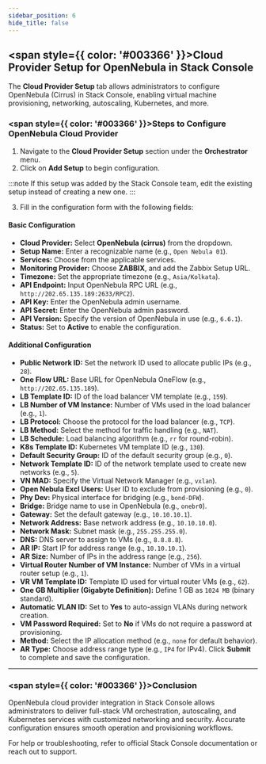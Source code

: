 ```yaml
---
sidebar_position: 6
hide_title: false
---
```


## <span style={{ color: '#003366' }}>Cloud Provider Setup for OpenNebula in Stack Console</span>

The **Cloud Provider Setup** tab allows administrators to configure OpenNebula (Cirrus) in Stack Console, enabling virtual machine provisioning, networking, autoscaling, Kubernetes, and more.

### <span style={{ color: '#003366' }}>Steps to Configure OpenNebula Cloud Provider</span>

1. Navigate to the **Cloud Provider Setup** section under the **Orchestrator** menu.
2. Click on **Add Setup** to begin configuration.

:::note
If this setup was added by the Stack Console team, edit the existing setup instead of creating a new one.
:::

3. Fill in the configuration form with the following fields:

#### Basic Configuration

- **Cloud Provider:** Select **OpenNebula (cirrus)** from the dropdown.
- **Setup Name:** Enter a recognizable name (e.g., `Open Nebula 01`).
- **Services:** Choose from the applicable services.
- **Monitoring Provider:** Choose **ZABBIX**, and add the Zabbix Setup URL.
- **Timezone:** Set the appropriate timezone (e.g., `Asia/Kolkata`).
- **API Endpoint:** Input OpenNebula RPC URL (e.g., `http://202.65.135.189:2633/RPC2`).
- **API Key:** Enter the OpenNebula admin username.
- **API Secret:** Enter the OpenNebula admin password.
- **API Version:** Specify the version of OpenNebula in use (e.g., `6.6.1`).
- **Status:** Set to **Active** to enable the configuration.



#### Additional Configuration

- **Public Network ID:** Set the network ID used to allocate public IPs (e.g., `28`).
- **One Flow URL:** Base URL for OpenNebula OneFlow (e.g., `http://202.65.135.189`).
- **LB Template ID:** ID of the load balancer VM template (e.g., `159`).
- **LB Number of VM Instance:** Number of VMs used in the load balancer (e.g., `1`).
- **LB Protocol:** Choose the protocol for the load balancer (e.g., `TCP`).
- **LB Method:** Select the method for traffic handling (e.g., `NAT`).
- **LB Schedule:** Load balancing algorithm (e.g., `rr` for round-robin).
- **K8s Template ID:** Kubernetes VM template ID (e.g., `130`).
- **Default Security Group:** ID of the default security group (e.g., `0`).
- **Network Template ID:** ID of the network template used to create new networks (e.g., `5`).
- **VN MAD:** Specify the Virtual Network Manager (e.g., `vxlan`).
- **Open Nebula Excl Users:** User ID to exclude from provisioning (e.g., `0`).
- **Phy Dev:** Physical interface for bridging (e.g., `bond-DFW`).
- **Bridge:** Bridge name to use in OpenNebula (e.g., `onebr0`).
- **Gateway:** Set the default gateway (e.g., `10.10.10.1`).
- **Network Address:** Base network address (e.g., `10.10.10.0`).
- **Network Mask:** Subnet mask (e.g., `255.255.255.0`).
- **DNS:** DNS server to assign to VMs (e.g., `8.8.8.8`).
- **AR IP:** Start IP for address range (e.g., `10.10.10.1`).
- **AR Size:** Number of IPs in the address range (e.g., `256`).
- **Virtual Router Number of VM Instance:** Number of VMs in a virtual router setup (e.g., `1`).
- **VR VM Template ID:** Template ID used for virtual router VMs (e.g., `62`).
- **One GB Multiplier (Gigabyte Definition):** Define 1 GB as `1024 MB` (binary standard).
- **Automatic VLAN ID:** Set to **Yes** to auto-assign VLANs during network creation.
- **VM Password Required:** Set to **No** if VMs do not require a password at provisioning.
- **Method:** Select the IP allocation method (e.g., `none` for default behavior).
- **AR Type:** Choose address range type (e.g., `IP4` for IPv4).
Click **Submit** to complete and save the configuration.

---

### <span style={{ color: '#003366' }}>Conclusion</span>

OpenNebula cloud provider integration in Stack Console allows administrators to deliver full-stack VM orchestration, autoscaling, and Kubernetes services with customized networking and security. Accurate configuration ensures smooth operation and provisioning workflows.

For help or troubleshooting, refer to official Stack Console documentation or reach out to support.
